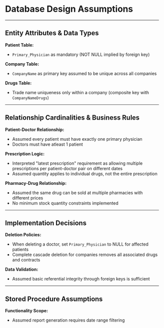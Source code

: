 # **Database Design Assumptions**

---

## **Entity Attributes & Data Types** 

**Patient Table:**  
- `Primary_Physician` as mandatory (NOT NULL implied by foreign key) 

**Company Table:**
- `CompanyName` as primary key assumed to be unique across all companies  

**Drugs Table:**
- Trade name uniqueness only within a company (composite key with `CompanyNameDrugs`)  

---

## **Relationship Cardinalities & Business Rules**

**Patient-Doctor Relationship:**
- Assumed every patient must have exactly one primary physician 
- Doctors must have atleast 1 patient

**Prescription Logic:**
- Interpreted "latest prescription" requirement as allowing multiple prescriptions per patient-doctor pair on different dates 
- Assumed quantity applies to individual drugs, not the entire prescription

**Pharmacy-Drug Relationship:**
- Assumed the same drug can be sold at multiple pharmacies with different prices 
- No minimum stock quantity constraints implemented  

---

## **Implementation Decisions** 

**Deletion Policies:** 
- When deleting a doctor, set `Primary_Physician` to NULL for affected patients 
- Complete cascade deletion for companies removes all associated drugs and contracts 

**Data Validation:**
- Assumed basic referential integrity through foreign keys is sufficient  

---

## **Stored Procedure Assumptions**

**Functionality Scope:** 
- Assumed report generation requires date range filtering 
